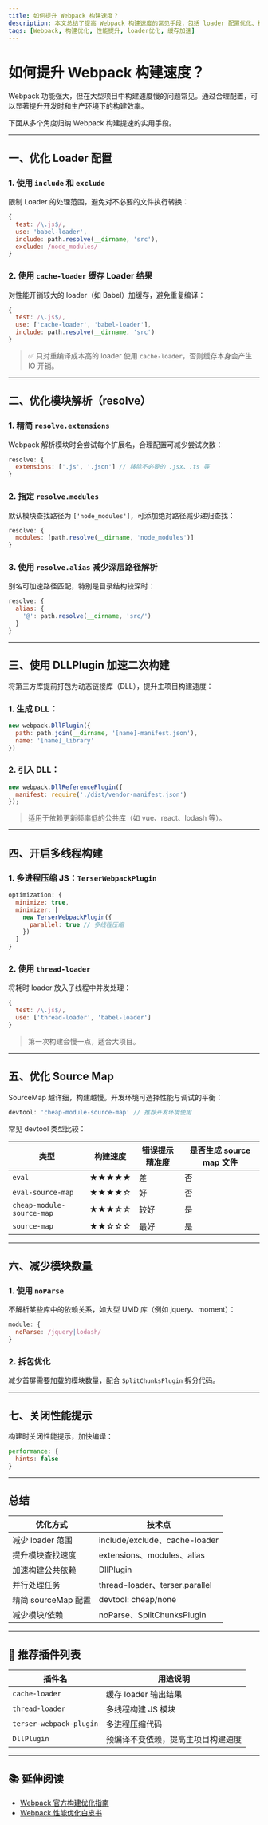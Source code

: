 ```yaml
---
title: 如何提升 Webpack 构建速度？
description: 本文总结了提高 Webpack 构建速度的常见手段，包括 loader 配置优化、模块解析提速、缓存策略、多线程并行等关键技术。
tags: [Webpack, 构建优化, 性能提升, loader优化, 缓存加速]
---
```


# 如何提升 Webpack 构建速度？

Webpack 功能强大，但在大型项目中构建速度慢的问题常见。通过合理配置，可以显著提升开发时和生产环境下的构建效率。

下面从多个角度归纳 Webpack 构建提速的实用手段。

---

## 一、优化 Loader 配置

### 1. 使用 `include` 和 `exclude`

限制 Loader 的处理范围，避免对不必要的文件执行转换：

```js
{
  test: /\.js$/,
  use: 'babel-loader',
  include: path.resolve(__dirname, 'src'),
  exclude: /node_modules/
}
````

### 2. 使用 `cache-loader` 缓存 Loader 结果

对性能开销较大的 loader（如 Babel）加缓存，避免重复编译：

```js
{
  test: /\.js$/,
  use: ['cache-loader', 'babel-loader'],
  include: path.resolve(__dirname, 'src')
}
```

> ✅ 只对重编译成本高的 loader 使用 `cache-loader`，否则缓存本身会产生 IO 开销。

---

## 二、优化模块解析（resolve）

### 1. 精简 `resolve.extensions`

Webpack 解析模块时会尝试每个扩展名，合理配置可减少尝试次数：

```js
resolve: {
  extensions: ['.js', '.json'] // 移除不必要的 .jsx、.ts 等
}
```

### 2. 指定 `resolve.modules`

默认模块查找路径为 `['node_modules']`，可添加绝对路径减少递归查找：

```js
resolve: {
  modules: [path.resolve(__dirname, 'node_modules')]
}
```

### 3. 使用 `resolve.alias` 减少深层路径解析

别名可加速路径匹配，特别是目录结构较深时：

```js
resolve: {
  alias: {
    '@': path.resolve(__dirname, 'src/')
  }
}
```

---

## 三、使用 DLLPlugin 加速二次构建

将第三方库提前打包为动态链接库（DLL），提升主项目构建速度：

### 1. 生成 DLL：

```js
new webpack.DllPlugin({
  path: path.join(__dirname, '[name]-manifest.json'),
  name: '[name]_library'
})
```

### 2. 引入 DLL：

```js
new webpack.DllReferencePlugin({
  manifest: require('./dist/vendor-manifest.json')
});
```

> 适用于依赖更新频率低的公共库（如 vue、react、lodash 等）。

---

## 四、开启多线程构建

### 1. 多进程压缩 JS：`TerserWebpackPlugin`

```js
optimization: {
  minimize: true,
  minimizer: [
    new TerserWebpackPlugin({
      parallel: true // 多线程压缩
    })
  ]
}
```

### 2. 使用 `thread-loader`

将耗时 loader 放入子线程中并发处理：

```js
{
  test: /\.js$/,
  use: ['thread-loader', 'babel-loader']
}
```

> 第一次构建会慢一点，适合大项目。

---

## 五、优化 Source Map

SourceMap 越详细，构建越慢。开发环境可选择性能与调试的平衡：

```js
devtool: 'cheap-module-source-map' // 推荐开发环境使用
```

常见 devtool 类型比较：

| 类型                        | 构建速度  | 错误提示精准度 | 是否生成 source map 文件 |
| ------------------------- | ----- | ------- | ------------------ |
| `eval`                    | ★★★★★ | 差       | 否                  |
| `eval-source-map`         | ★★★★☆ | 好       | 否                  |
| `cheap-module-source-map` | ★★★☆☆ | 较好      | 是                  |
| `source-map`              | ★★☆☆☆ | 最好      | 是                  |

---

## 六、减少模块数量

### 1. 使用 `noParse`

不解析某些库中的依赖关系，如大型 UMD 库（例如 jquery、moment）：

```js
module: {
  noParse: /jquery|lodash/
}
```

### 2. 拆包优化

减少首屏需要加载的模块数量，配合 `SplitChunksPlugin` 拆分代码。

---

## 七、关闭性能提示

构建时关闭性能提示，加快编译：

```js
performance: {
  hints: false
}
```

---

## 总结

| 优化方式            | 技术点                           |
| --------------- | ----------------------------- |
| 减少 loader 范围    | include/exclude、cache-loader  |
| 提升模块查找速度        | extensions、modules、alias      |
| 加速构建公共依赖        | DllPlugin                     |
| 并行处理任务          | thread-loader、terser.parallel |
| 精简 sourceMap 配置 | devtool: cheap/none           |
| 减少模块/依赖         | noParse、SplitChunksPlugin     |

---

## 📌 推荐插件列表

| 插件名                     | 用途说明              |
| ----------------------- | ----------------- |
| `cache-loader`          | 缓存 loader 输出结果    |
| `thread-loader`         | 多线程构建 JS 模块       |
| `terser-webpack-plugin` | 多进程压缩代码           |
| `DllPlugin`             | 预编译不变依赖，提高主项目构建速度 |

---

## 📚 延伸阅读

* [Webpack 官方构建优化指南](https://webpack.js.org/guides/build-performance/)
* [Webpack 性能优化白皮书](https://web.dev/performance-scoring/)
